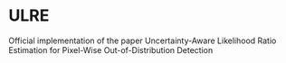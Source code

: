 # ULRE
Official implementation of the paper Uncertainty-Aware Likelihood Ratio Estimation for Pixel-Wise Out-of-Distribution Detection
